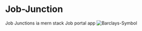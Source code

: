 # Job-Junction
Job Junctions ia mern stack Job portal app 
![Barclays-Symbol](https://github.com/user-attachments/assets/43bffe79-db8f-4856-8621-7dd446e8c2de)
